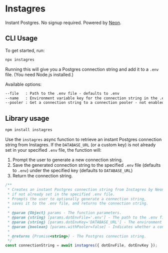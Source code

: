 # Instagres

Instant Postgres. No signup required. Powered by [Neon](https://neon.tech).

## CLI Usage

To get started, run:

```sh
npx instagres
```

Running this will give you a Postgres connection string and add it to a `.env` file. (You need Node.js installed.)

Available options:

```txt
--file   : Path to the .env file - defaults to .env
--name   : Environment variable key for the connection string in the .env file - defaults to DATABASE_URL
--pooler : Get a connection string to a connection pooler - not enabled by default
```

## Library usage

```sh
npm install instagres
```

Use the `instagres` async function to retrieve an instant Postgres connection string from Instagres. If the `DATABASE_URL` (or a custom key) is not already set in your specified `.env` file, the function will:

1. Prompt the user to generate a new connection string.
1. Save the generated connection string to the specified `.env` file
   (defaults to `.env`) under the specified key (defaults to `DATABASE_URL`)
1. Return the connection string.

```js
/**
 * Creates an instant Postgres connection string from Instagres by Neon
 * if not already set in the specified .env file.
 * Prompts the user to optionally generate a connection string,
 * saves it to the .env file, and returns the connection string.
 *
 * @param {Object} params - The function parameters.
 * @param {string} [params.dotEnvFile='.env'] - The path to the .env file.
 * @param {string} [params.dotEnvKey='DATABASE_URL'] - The environment variable key for the connection string.
 * @param {boolean} [params.withPooler=false] - Indicates whether a connection pooler should be used.
 *
 * @returns {Promise<string>} - The Postgres connection string.
 */
const connectionString = await instagres({ dotEnvFile, dotEnvKey });
```

